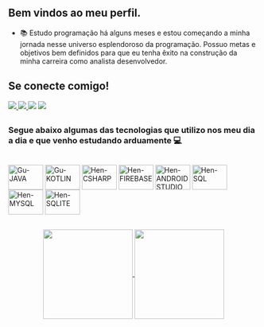 <h2>Bem vindos ao meu perfil.</h2>

- 📚  Estudo programação há alguns meses e estou começando a minha jornada nesse universo esplendoroso da programação. Possuo metas e objetivos bem definidos para que eu tenha êxito na construção da minha carreira como analista desenvolvedor.

<h2> Se conecte comigo! </h2>
 <div> 
  <a href="https://github.com/Kaykenascimento" target="_blank"><img src="https://img.shields.io/badge/my_portfolio-000?style=for-the-badge&logo=github&logo=ko-fi&logoColor=white" target="_blank"> 
  <a href="https://www.linkedin.com/in/kayke-nascimento-38ba621a6//" target="_blank"><img src="https://img.shields.io/badge/-LinkedIn-%230077B5?style=for-the-badge&logo=linkedin&logoColor=white" target="_blank"> 
  <a href = "mailto:kaykenascimento7554@outlook.com"><img src="https://img.shields.io/badge/Microsoft_Outlook-0078D4?style=for-the-badge&logo=microsoft-outlook&logoColor=white" target="_blank"></a>
  <a href="https://www.instagram.com/kaykenascimento_/" target="_blank"><img src="https://img.shields.io/badge/-Instagram-%23E4405F?style=for-the-badge&logo=instagram&logoColor=white" target="_blank"></a>
</div>

##

### Segue abaixo algumas das tecnologias que utilizo nos meu dia a dia e que venho estudando arduamente 💻

</div>

 <div style="display: inline_block"><br>
  <img align="center" alt="Gu-JAVA" height="50" width="70" src="https://img.shields.io/badge/java-%23ED8B00.svg?style=for-the-badge&logo=openjdk&logoColor=white">
  <img align="center" alt="Gu-KOTLIN" height="50" width="70" src="https://img.shields.io/badge/kotlin-%237F52FF.svg?style=for-the-badge&logo=kotlin&logoColor=white">
  <img align="center" alt="Hen-CSHARP" height="50" width="70" src="https://img.shields.io/badge/c%23-%23239120.svg?style=for-the-badge&logo=csharp&logoColor=white" />
  <img align="center" alt="Hen-FIREBASE" height="50" width="70" src="https://img.shields.io/badge/firebase-a08021?style=for-the-badge&logo=firebase&logoColor=ffcd34">
  <img align="center" alt="Hen-ANDROIDSTUDIO"  height="50" width="70" src="https://img.shields.io/badge/android%20studio-346ac1?style=for-the-badge&logo=android%20studio&logoColor=white">
  <img align="center" alt="Hen-SQL"  height="50" width="70" src="https://img.shields.io/badge/Microsoft%20SQL%20Server-CC2927?style=for-the-badge&logo=microsoft%20sql%20server&logoColor=white">
  <img align="center" alt="Hen-MYSQL"  height="50" width="70" src="https://img.shields.io/badge/mysql-4479A1.svg?style=for-the-badge&logo=mysql&logoColor=white">
  <img align="center" alt="Hen-SQLITE"  height="50" width="70" src="https://img.shields.io/badge/sqlite-%2307405e.svg?style=for-the-badge&logo=sqlite&logoColor=white">

</div>

##

<div align="center">
  <a href="https://github.com/Kaykenascimento">
  <img align="center" height="180em" src="https://github-readme-stats.vercel.app/api?username=henzoarruda&show_icons=true&theme=tokyonight&include_all_commits=true&count_private=true"/>
  <img align="center" height="180em" src="https://github-readme-stats.vercel.app/api/top-langs/?username=henzoarruda&layout=compact&langs_count=7&theme=tokyonight"/>